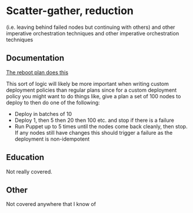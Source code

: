 # Scatter-gather, reduction

(i.e. leaving behind failed nodes but continuing with others) and other imperative orchestration techniques and other imperative orchestration techniques

## Documentation

[The reboot plan does this](https://github.com/puppetlabs/puppetlabs-reboot/blob/main/plans/init.pp#L42)

This sort of logic will likely be more important when writing custom deployment policies than regular plans since for a custom deployment policy you might want to do things like,
give a plan a set of 100 nodes to deploy to then do one of the following:

* Deploy in batches of 10
* Deploy 1, then 5 then 20 then 100 etc. and stop if there is a failure
* Run Puppet up to 5 times until the nodes come back cleanly, then stop. If any nodes still have changes this should trigger a failure as the deployment is non-idempotent

## Education

Not really covered.

## Other

Not covered anywhere that I know of
